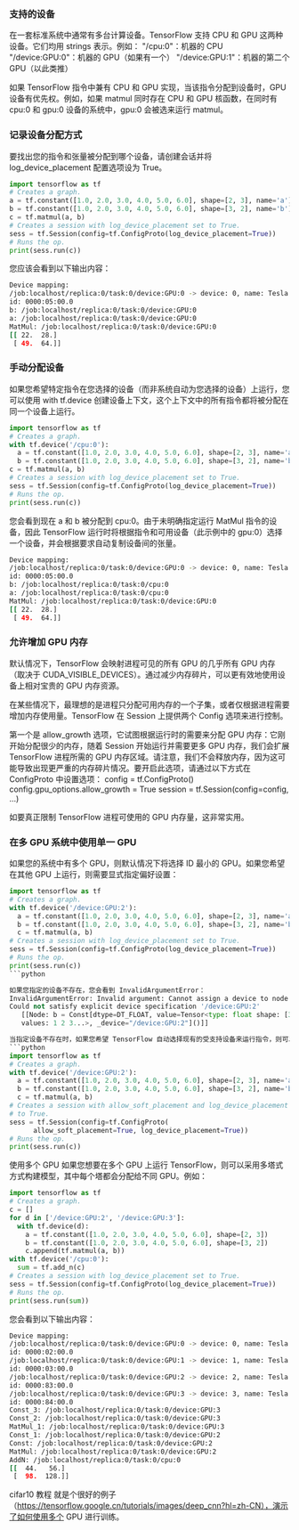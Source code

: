 ### 支持的设备
在一套标准系统中通常有多台计算设备。TensorFlow 支持 CPU 和 GPU 这两种设备。它们均用 strings 表示。例如：
"/cpu:0"：机器的 CPU
"/device:GPU:0"：机器的 GPU（如果有一个）
"/device:GPU:1"：机器的第二个 GPU（以此类推）

如果 TensorFlow 指令中兼有 CPU 和 GPU 实现，当该指令分配到设备时，GPU 设备有优先权。例如，如果 matmul 同时存在 CPU 和 GPU 核函数，在同时有 cpu:0 和 gpu:0 设备的系统中，gpu:0 会被选来运行 matmul。

### 记录设备分配方式
要找出您的指令和张量被分配到哪个设备，请创建会话并将 log_device_placement 配置选项设为 True。
```python
import tensorflow as tf
# Creates a graph.
a = tf.constant([1.0, 2.0, 3.0, 4.0, 5.0, 6.0], shape=[2, 3], name='a')
b = tf.constant([1.0, 2.0, 3.0, 4.0, 5.0, 6.0], shape=[3, 2], name='b')
c = tf.matmul(a, b)
# Creates a session with log_device_placement set to True.
sess = tf.Session(config=tf.ConfigProto(log_device_placement=True))
# Runs the op.
print(sess.run(c))
```
您应该会看到以下输出内容：
```bash
Device mapping:
/job:localhost/replica:0/task:0/device:GPU:0 -> device: 0, name: Tesla K40c, pci bus
id: 0000:05:00.0
b: /job:localhost/replica:0/task:0/device:GPU:0
a: /job:localhost/replica:0/task:0/device:GPU:0
MatMul: /job:localhost/replica:0/task:0/device:GPU:0
[[ 22.  28.]
 [ 49.  64.]]
```

### 手动分配设备
如果您希望特定指令在您选择的设备（而非系统自动为您选择的设备）上运行，您可以使用 with tf.device 创建设备上下文，这个上下文中的所有指令都将被分配在同一个设备上运行。
```python
import tensorflow as tf
# Creates a graph.
with tf.device('/cpu:0'):
  a = tf.constant([1.0, 2.0, 3.0, 4.0, 5.0, 6.0], shape=[2, 3], name='a')
  b = tf.constant([1.0, 2.0, 3.0, 4.0, 5.0, 6.0], shape=[3, 2], name='b')
c = tf.matmul(a, b)
# Creates a session with log_device_placement set to True.
sess = tf.Session(config=tf.ConfigProto(log_device_placement=True))
# Runs the op.
print(sess.run(c))
```

您会看到现在 a 和 b 被分配到 cpu:0。由于未明确指定运行 MatMul 指令的设备，因此 TensorFlow 运行时将根据指令和可用设备（此示例中的 gpu:0）选择一个设备，并会根据要求自动复制设备间的张量。
```bash
Device mapping:
/job:localhost/replica:0/task:0/device:GPU:0 -> device: 0, name: Tesla K40c, pci bus
id: 0000:05:00.0
b: /job:localhost/replica:0/task:0/cpu:0
a: /job:localhost/replica:0/task:0/cpu:0
MatMul: /job:localhost/replica:0/task:0/device:GPU:0
[[ 22.  28.]
 [ 49.  64.]]
```


### 允许增加 GPU 内存
默认情况下，TensorFlow 会映射进程可见的所有 GPU 的几乎所有 GPU 内存（取决于 CUDA_VISIBLE_DEVICES）。通过减少内存碎片，可以更有效地使用设备上相对宝贵的 GPU 内存资源。

在某些情况下，最理想的是进程只分配可用内存的一个子集，或者仅根据进程需要增加内存使用量。TensorFlow 在 Session 上提供两个 Config 选项来进行控制。

第一个是 allow_growth 选项，它试图根据运行时的需要来分配 GPU 内存：它刚开始分配很少的内存，随着 Session 开始运行并需要更多 GPU 内存，我们会扩展 TensorFlow 进程所需的 GPU 内存区域。请注意，我们不会释放内存，因为这可能导致出现更严重的内存碎片情况。要开启此选项，请通过以下方式在 ConfigProto 中设置选项：
config = tf.ConfigProto()
config.gpu_options.allow_growth = True
session = tf.Session(config=config, ...)

如要真正限制 TensorFlow 进程可使用的 GPU 内存量，这非常实用。


### 在多 GPU 系统中使用单一 GPU
如果您的系统中有多个 GPU，则默认情况下将选择 ID 最小的 GPU。如果您希望在其他 GPU 上运行，则需要显式指定偏好设置：
```python
import tensorflow as tf
# Creates a graph.
with tf.device('/device:GPU:2'):
  a = tf.constant([1.0, 2.0, 3.0, 4.0, 5.0, 6.0], shape=[2, 3], name='a')
  b = tf.constant([1.0, 2.0, 3.0, 4.0, 5.0, 6.0], shape=[3, 2], name='b')
  c = tf.matmul(a, b)
# Creates a session with log_device_placement set to True.
sess = tf.Session(config=tf.ConfigProto(log_device_placement=True))
# Runs the op.
print(sess.run(c))
```python

如果您指定的设备不存在，您会看到 InvalidArgumentError：
InvalidArgumentError: Invalid argument: Cannot assign a device to node 'b':
Could not satisfy explicit device specification '/device:GPU:2'
   [[Node: b = Const[dtype=DT_FLOAT, value=Tensor<type: float shape: [3,2]
   values: 1 2 3...>, _device="/device:GPU:2"]()]]

当指定设备不存在时，如果您希望 TensorFlow 自动选择现有的受支持设备来运行指令，则可以在创建会话时将配置选项中的 allow_soft_placement 设为 True。
```python
import tensorflow as tf
# Creates a graph.
with tf.device('/device:GPU:2'):
  a = tf.constant([1.0, 2.0, 3.0, 4.0, 5.0, 6.0], shape=[2, 3], name='a')
  b = tf.constant([1.0, 2.0, 3.0, 4.0, 5.0, 6.0], shape=[3, 2], name='b')
  c = tf.matmul(a, b)
# Creates a session with allow_soft_placement and log_device_placement set
# to True.
sess = tf.Session(config=tf.ConfigProto(
      allow_soft_placement=True, log_device_placement=True))
# Runs the op.
print(sess.run(c))
```

使用多个 GPU
如果您想要在多个 GPU 上运行 TensorFlow，则可以采用多塔式方式构建模型，其中每个塔都会分配给不同 GPU。例如：
```python
import tensorflow as tf
# Creates a graph.
c = []
for d in ['/device:GPU:2', '/device:GPU:3']:
  with tf.device(d):
    a = tf.constant([1.0, 2.0, 3.0, 4.0, 5.0, 6.0], shape=[2, 3])
    b = tf.constant([1.0, 2.0, 3.0, 4.0, 5.0, 6.0], shape=[3, 2])
    c.append(tf.matmul(a, b))
with tf.device('/cpu:0'):
  sum = tf.add_n(c)
# Creates a session with log_device_placement set to True.
sess = tf.Session(config=tf.ConfigProto(log_device_placement=True))
# Runs the op.
print(sess.run(sum))
```

您会看到以下输出内容：
```bash
Device mapping:
/job:localhost/replica:0/task:0/device:GPU:0 -> device: 0, name: Tesla K20m, pci bus
id: 0000:02:00.0
/job:localhost/replica:0/task:0/device:GPU:1 -> device: 1, name: Tesla K20m, pci bus
id: 0000:03:00.0
/job:localhost/replica:0/task:0/device:GPU:2 -> device: 2, name: Tesla K20m, pci bus
id: 0000:83:00.0
/job:localhost/replica:0/task:0/device:GPU:3 -> device: 3, name: Tesla K20m, pci bus
id: 0000:84:00.0
Const_3: /job:localhost/replica:0/task:0/device:GPU:3
Const_2: /job:localhost/replica:0/task:0/device:GPU:3
MatMul_1: /job:localhost/replica:0/task:0/device:GPU:3
Const_1: /job:localhost/replica:0/task:0/device:GPU:2
Const: /job:localhost/replica:0/task:0/device:GPU:2
MatMul: /job:localhost/replica:0/task:0/device:GPU:2
AddN: /job:localhost/replica:0/task:0/cpu:0
[[  44.   56.]
 [  98.  128.]]
```

cifar10 教程 就是个很好的例子（https://tensorflow.google.cn/tutorials/images/deep_cnn?hl=zh-CN），演示了如何使用多个 GPU 进行训练。
